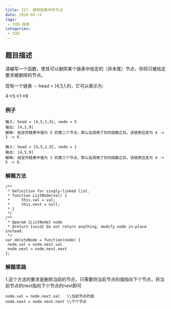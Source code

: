 ```yaml
---
title: 237. 删除链表中的节点
date: 2020-04-15
tags:
 - 力扣-简单
categories: 
 - 力扣
---
```

## 题目描述
请编写一个函数，使其可以删除某个链表中给定的（非末尾）节点，你将只被给定要求被删除的节点。

现有一个链表 -- head = [4,5,1,9]，它可以表示为:

4->5->1->9

### 例子
```
输入: head = [4,5,1,9], node = 5
输出: [4,1,9]
解释: 给定你链表中值为 5 的第二个节点，那么在调用了你的函数之后，该链表应变为 4 -> 1 -> 9.

```

```
输入: head = [4,5,1,9], node = 1
输出: [4,5,9]
解释: 给定你链表中值为 1 的第三个节点，那么在调用了你的函数之后，该链表应变为 4 -> 5 -> 9.
```

### 解题方法

```
/**
 * Definition for singly-linked list.
 * function ListNode(val) {
 *     this.val = val;
 *     this.next = null;
 * }
 */
/**
 * @param {ListNode} node
 * @return {void} Do not return anything, modify node in-place instead.
 */
var deleteNode = function(node) {
 node.val = node.next.val
 node.next = node.next.next
};
```
### 解题思路

1.这个方法的要求是删除当前的节点，只需要将当前节点的值指向下个节点，将当前节点的next指向下个节点的next即可

```
node.val = node.next.val   \\当前节点的值
node.next = node.next.next \\下个节点
```
